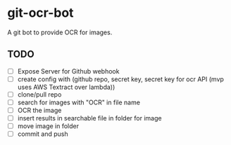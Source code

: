# git-ocr-bot
A git bot to provide OCR for images.

## TODO

- [ ] Expose Server for Github webhook
- [ ] create config with (github repo, secret key, secret key for ocr API (mvp uses AWS Textract over lambda))
- [ ] clone/pull repo
- [ ] search for images with "OCR" in file name
- [ ] OCR the image
- [ ] insert results in searchable file in folder for image
- [ ] move image in folder
- [ ] commit and push
